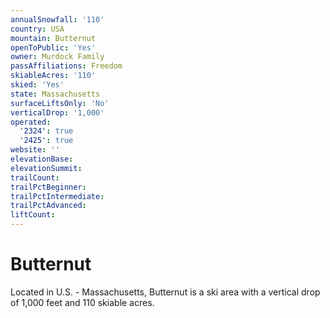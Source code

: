 ```yaml
---
annualSnowfall: '110'
country: USA
mountain: Butternut
openToPublic: 'Yes'
owner: Murdock Family
passAffiliations: Freedom
skiableAcres: '110'
skied: 'Yes'
state: Massachusetts
surfaceLiftsOnly: 'No'
verticalDrop: '1,000'
operated:
  '2324': true
  '2425': true
website: ''
elevationBase:
elevationSummit:
trailCount:
trailPctBeginner:
trailPctIntermediate:
trailPctAdvanced:
liftCount:
---
```



# Butternut

Located in U.S. - Massachusetts, Butternut is a ski area with a vertical drop of 1,000 feet and 110 skiable acres.
